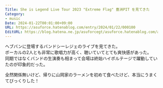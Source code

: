 ```yaml
---
Title: She is Legend Live Tour 2023 "Extreme Flag" 豊洲PIT を見てきた
Category:
- music
Date: 2024-01-22T00:01:00+09:00
URL: https://asuforce.hatenablog.com/entry/2024/01/22/000100
EditURL: https://blog.hatena.ne.jp/asuforcegt/asuforce.hatenablog.com/atom/entry/6801883189077513940
---
```


ヘブバンに登場するバンドシーレジェのライブを見てきた。  
ボーカルの2人とも非常に歌唱力が高く、聴いていてとても爽快感があった。  
同期ではなくバンドの生演奏も相まって会場は終始ハイボルテージで躍動していたのが印象的だった。  

全然関係無いけど、帰りに山岡家のラーメンを初めて食べたけど、本当にうまくてびっくりした！
